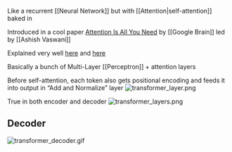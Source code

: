 Like a recurrent [[Neural Network]] but with [[Attention|self-attention]] baked in

Introduced in a cool paper [Attention Is All You Need](https://arxiv.org/abs/1706.03762) by [[Google Brain]] led by [[Ashish Vaswani]]

Explained very well [here](https://www.youtube.com/watch?v=QAZc9xsQNjQ\&list=PLhQjrBD2T381PopUTYtMSstgk-hsTGkVm\&index=10\&t=2910s) and [here](https://jalammar.github.io/illustrated-transformer/)

Basically a bunch of Multi-Layer [[Perceptron]] + attention layers

Before self-attention, each token also gets positional encoding and feeds it into output in “Add and Normalize” layer
![transformer_layer.png](transformer_layer.png)

True in both encoder and decoder
![transformer_layers.png](transformer_layers.png)

## Decoder

![transformer_decoder.gif](transformer_decoder.gif)
